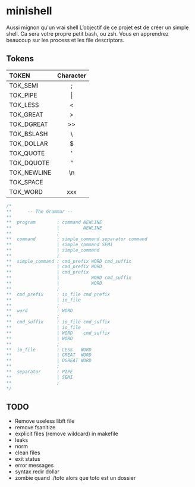 # minishell

Aussi mignon qu'un vrai shell
L’objectif de ce projet est de créer un simple shell. Ca sera votre propre petit bash, ou zsh. Vous en apprendrez beaucoup sur les process et les file descriptors.

## Tokens

| TOKEN       | Character |
| :---------- | :-------: |
| TOK_SEMI    | ;         |
| TOK_PIPE    | \|        |
| TOK_LESS    | <         |
| TOK_GREAT   | >         |
| TOK_DGREAT  | >>        |
| TOK_BSLASH  | \\        |
| TOK_DOLLAR  | $         |
| TOK_QUOTE   | '         |
| TOK_DQUOTE  | "         |
| TOK_NEWLINE | \\n       |
| TOK_SPACE   |           |
| TOK_WORD    | xxx       |

```C
/*
**		-- The Grammar --
**
**	program        : command NEWLINE
**	               |         NEWLINE
**	               ;
**	command        : simple_command separator command
**	               | simple_command SEMI
**	               | simple_command
**	               ;
**	simple_command : cmd_prefix WORD cmd_suffix
**	               | cmd_prefix WORD
**	               | cmd_prefix
**	               |            WORD cmd_suffix
**	               |            WORD
**	               ;
**	cmd_prefix     : io_file cmd_prefix
**	               | io_file
**	               ;
**	word           : WORD
**	               ;
**	cmd_suffix     : io_file cmd_suffix
**	               | io_file
**	               | WORD    cmd_suffix
**	               | WORD
**	               ;
**	io_file        : LESS   WORD
**	               | GREAT  WORD
**	               | DGREAT WORD
**	               ;
**	separator      : PIPE
**	               | SEMI
**	               ;
*/
```

## TODO

- Remove useless libft file
- remove fsanitize
- explicit files (remove wildcard) in makefile
- leaks
- norm
- clean files
- exit status
- error messages
- syntax redir dollar
- zombie quand ./toto alors que toto est un dossier
